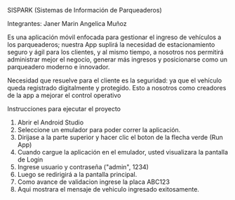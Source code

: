 SISPARK (Sistemas de Información de Parqueaderos)

Integrantes:
Janer Marin
Angelica Muñoz

Es una aplicación móvil enfocada para gestionar el ingreso de vehículos a los parqueaderos; nuestra App suplirá la necesidad de estacionamiento seguro y ágil para los clientes, y al mismo tiempo, a nosotros nos permitirá administrar mejor el negocio, generar más ingresos y
posicionarse como un parqueadero moderno e innovador.

Necesidad que resuelve para el cliente es la seguridad: ya que el vehículo queda registrado digitalmente y protegido. Esto a nosotros como creadores de la app a mejorar el control operativo


Instrucciones para ejecutar el proyecto
1. Abrir el Android Studio
2. Seleccione un emulador para poder correr la aplicación.
3. Dirijase a la parte superior y hacer clic el boton de la flecha verde (Run App)
4. Cuando cargue la aplicación en el emulador, usted visualizara la pantalla de Login
5. Ingrese usuario y contraseña ("admin", 1234)
6. Luego se redirigirá a la pantalla principal.
7. Como avance de validacion ingrese la placa ABC123
8. Aqui mostrara el mensaje de vehiculo ingresado exitosamente.

